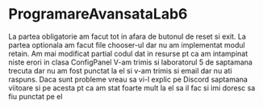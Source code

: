 # ProgramareAvansataLab6
La partea obligatorie am facut tot in afara de butonul de reset si exit.
La partea optionala am facut file chooser-ul dar nu am implementat modul retain.
Am mai modificat partial codul dat in resurse pt ca am intampinat niste erori in clasa ConfigPanel
V-am trimis si laboratorul 5 de saptamana trecuta dar nu am fost punctat la el si v-am trimis si email dar nu ati raspuns. Daca sunt probleme vreau sa vi-l explic pe Discord saptamana viitoare si pe acesta pt ca am stat foarte mult la el sa il fac si imi doresc sa fiu punctat pe el
